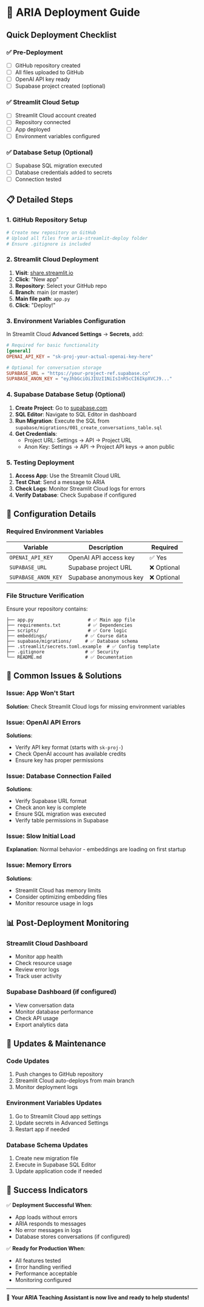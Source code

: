 # 🚀 ARIA Deployment Guide

## Quick Deployment Checklist

### ✅ Pre-Deployment
- [ ] GitHub repository created
- [ ] All files uploaded to GitHub
- [ ] OpenAI API key ready
- [ ] Supabase project created (optional)

### ✅ Streamlit Cloud Setup
- [ ] Streamlit Cloud account created
- [ ] Repository connected
- [ ] App deployed
- [ ] Environment variables configured

### ✅ Database Setup (Optional)
- [ ] Supabase SQL migration executed
- [ ] Database credentials added to secrets
- [ ] Connection tested

## 📋 Detailed Steps

### 1. GitHub Repository Setup

```bash
# Create new repository on GitHub
# Upload all files from aria-streamlit-deploy folder
# Ensure .gitignore is included
```

### 2. Streamlit Cloud Deployment

1. **Visit**: [share.streamlit.io](https://share.streamlit.io)
2. **Click**: "New app"
3. **Repository**: Select your GitHub repo
4. **Branch**: main (or master)
5. **Main file path**: `app.py`
6. **Click**: "Deploy!"

### 3. Environment Variables Configuration

In Streamlit Cloud **Advanced Settings** → **Secrets**, add:

```toml
# Required for basic functionality
[general]
OPENAI_API_KEY = "sk-proj-your-actual-openai-key-here"

# Optional for conversation storage
SUPABASE_URL = "https://your-project-ref.supabase.co"
SUPABASE_ANON_KEY = "eyJhbGciOiJIUzI1NiIsInR5cCI6IkpXVCJ9..."
```

### 4. Supabase Database Setup (Optional)

1. **Create Project**: Go to [supabase.com](https://supabase.com)
2. **SQL Editor**: Navigate to SQL Editor in dashboard
3. **Run Migration**: Execute the SQL from `supabase/migrations/001_create_conversations_table.sql`
4. **Get Credentials**: 
   - Project URL: Settings → API → Project URL
   - Anon Key: Settings → API → Project API keys → anon public

### 5. Testing Deployment

1. **Access App**: Use the Streamlit Cloud URL
2. **Test Chat**: Send a message to ARIA
3. **Check Logs**: Monitor Streamlit Cloud logs for errors
4. **Verify Database**: Check Supabase if configured

## 🔧 Configuration Details

### Required Environment Variables

| Variable | Description | Required |
|----------|-------------|----------|
| `OPENAI_API_KEY` | OpenAI API access key | ✅ Yes |
| `SUPABASE_URL` | Supabase project URL | ❌ Optional |
| `SUPABASE_ANON_KEY` | Supabase anonymous key | ❌ Optional |

### File Structure Verification

Ensure your repository contains:
```
├── app.py                    # ✅ Main app file
├── requirements.txt          # ✅ Dependencies
├── scripts/                  # ✅ Core logic
├── embeddings/              # ✅ Course data
├── supabase/migrations/     # ✅ Database schema
├── .streamlit/secrets.toml.example  # ✅ Config template
├── .gitignore               # ✅ Security
└── README.md                # ✅ Documentation
```

## 🚨 Common Issues & Solutions

### Issue: App Won't Start
**Solution**: Check Streamlit Cloud logs for missing environment variables

### Issue: OpenAI API Errors
**Solutions**:
- Verify API key format (starts with `sk-proj-`)
- Check OpenAI account has available credits
- Ensure key has proper permissions

### Issue: Database Connection Failed
**Solutions**:
- Verify Supabase URL format
- Check anon key is complete
- Ensure SQL migration was executed
- Verify table permissions in Supabase

### Issue: Slow Initial Load
**Explanation**: Normal behavior - embeddings are loading on first startup

### Issue: Memory Errors
**Solutions**:
- Streamlit Cloud has memory limits
- Consider optimizing embedding files
- Monitor resource usage in logs

## 📊 Post-Deployment Monitoring

### Streamlit Cloud Dashboard
- Monitor app health
- Check resource usage
- Review error logs
- Track user activity

### Supabase Dashboard (if configured)
- View conversation data
- Monitor database performance
- Check API usage
- Export analytics data

## 🔄 Updates & Maintenance

### Code Updates
1. Push changes to GitHub repository
2. Streamlit Cloud auto-deploys from main branch
3. Monitor deployment logs

### Environment Variables Updates
1. Go to Streamlit Cloud app settings
2. Update secrets in Advanced Settings
3. Restart app if needed

### Database Schema Updates
1. Create new migration file
2. Execute in Supabase SQL Editor
3. Update application code if needed

## 🎯 Success Indicators

✅ **Deployment Successful When**:
- App loads without errors
- ARIA responds to messages
- No error messages in logs
- Database stores conversations (if configured)

✅ **Ready for Production When**:
- All features tested
- Error handling verified
- Performance acceptable
- Monitoring configured

---

🚀 **Your ARIA Teaching Assistant is now live and ready to help students!**